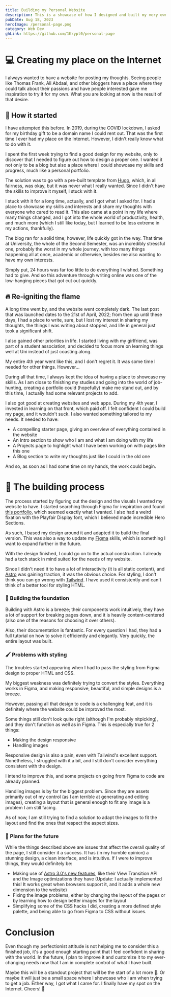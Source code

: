 ```yaml
---
title: Building my Personal Website
description: This is a showcase of how I designed and built my very own website from scratch
pubDate: Aug 18, 2023
heroImage: /personal-page.png
category: Web Dev
ghLink: https://github.com/1Krypt0/personal-page
---
```

# 💻 Creating my place on the Internet

I always wanted to have a website for posting my thoughts. Seeing people like Thomas Frank, Ali Abdaal, and other bloggers have a place where they could talk about their passions and have people interested gave me inspiration to try it for my own. What you are looking at now is the result of that desire.

## 🌱 How it started

I have attempted this before. In 2019, during the COVID lockdown, I asked for my birthday gift to be a domain name I could rent out. That was the first time I ever had my place on the Internet. However, I didn't really know what to do with it.

I spent the first week trying to find a good design for my website, only to discover that I needed to figure out how to design a proper one. I wanted it not only to be a blog but also a place where I could showcase my skills and progress, much like a personal portfolio. 

The solution was to go with a pre-built template from [Hugo](https://gohugo.io/), which, in all fairness, was okay, but it was never what I really wanted. Since I didn't have the skills to improve it myself, I stuck with it.

I stuck with it for a long time, actually, and I got what I asked for. I had a place to showcase my skills and interests and share my thoughts with everyone who cared to read it. This also came at a point in my life where many things changed, and I got into the whole world of productivity, health, and much more (which I still like today, but I learned to be less extreme in my actions, thankfully).

The blog ran for a solid time; however, life quickly got in the way. That time at University, the whole of the Second Semester, was an incredibly stressful one, probably the worst in my whole journey, with too many things happening all at once, academic or otherwise, besides me also wanting to have my own interests. 

Simply put, 24 hours was far too little to do everything I wished. Something had to give. And so this adventure through writing online was one of the low-hanging pieces that got cut out quickly.

## 🔥 Re-igniting the flame

A long time went by, and the website went completely dark. The last post that was launched dates to the 21st of April, 2022; from then up until these days, I had a place to write, sure, but I lost my interest in sharing my thoughts, the things I was writing about stopped, and life in general just took a significant shift.

I also gained other priorities in life. I started living with my girlfriend, was part of a student association, and decided to focus more on learning things well at Uni instead of just coasting along.

My entire 4th year went like this, and I don't regret it. It was some time I needed for other things. However...

During all that time, I always kept the idea of having a place to showcase my skills. As I am close to finishing my studies and going into the world of job-hunting, creating a portfolio could (hopefully) make me stand out, and by this time, I actually had some relevant projects to add.

I also got good at creating websites and web apps. During my 4th year, I invested in learning on that front, which paid off. I felt confident I could build my page, and it wouldn't suck. I also wanted something tailored to my needs. It needed to have:

- A compelling starter page, giving an overview of everything contained in the website
- An Intro section to show who I am and what I am doing with my life
- A Projects page to highlight what I have been working on with pages like this one
- A Blog section to write my thoughts just like I could in the old one

And so, as soon as I had some time on my hands, the work could begin.

# 🔨 The building process

The process started by figuring out the design and the visuals I wanted my website to have. I started searching through Figma for inspiration and found [this portfolio](https://www.figma.com/community/file/882879599442878081), which seemed exactly what I wanted. I also had a weird fixation with the Playfair Display font, which I believed made incredible Hero Sections.

As such, I based my design around it and adapted it to build the final version. This was also a way to update my [Figma](https://www.figma.com/) skills, which is something I want to expand further in the future.

With the design finished, I could go on to the actual construction. I already had a tech stack in mind suited for the needs of my website. 

Since I didn't need it to have a lot of interactivity (it is all static content), and [Astro](https://astro.build/) was gaining traction, it was the obvious choice. For styling, I don't think you can go wrong with [Tailwind](https://tailwindcss.com/). I have used it consistently and can't think of a better tool for styling HTML.

### 🧱 Building the foundation

Building with Astro is a breeze; their components work intuitively, they have a lot of support for breaking pages down, and it is heavily content-centered (also one of the reasons for choosing it over others).

Also, their documentation is fantastic. For every question I had, they had a full tutorial on how to solve it efficiently and elegantly. Very quickly, the entire layout was built.

### 🖌 Problems with styling

The troubles started appearing when I had to pass the styling from Figma design to proper HTML and CSS.

My biggest weakness was definitely trying to convert the styles. Everything works in Figma, and making responsive, beautiful, and simple designs is a breeze. 

However, passing all that design to code is a challenging feat, and it is definitely where the website could be improved the most.

Some things still don't look quite right (although I'm probably nitpicking), and they don't function as well as in Figma. This is especially true for 2 things:

- Making the design responsive
- Handling images

Responsive design is also a pain, even with Tailwind's excellent support. Nonetheless, I struggled with it a bit, and I still don't consider everything consistent with the design.

I intend to improve this, and some projects on going from Figma to code are already planned.

Handling images is by far the biggest problem. Since they are assets primarily out of my control (as I am terrible at generating and editing images), creating a layout that is general enough to fit any image is a problem I am still facing. 

As of now, I am still trying to find a solution to adapt the images to fit the layout and find the ones that respect the aspect sizes.

### 🚧 Plans for the future

While the things described above are issues that affect the overall quality of the page, I still consider it a success. It has (in my humble opinion) a stunning design, a clean interface, and is intuitive. If I were to improve things, they would definitely be:

- Making use of [Astro 3.0's new features](https://astro.build/blog/astro-3/), like their View Transition API and the Image optimizations they have (Update: I actually implemented this! It works great when browsers support it, and it adds a whole new dimension to the website)
- Fixing the image problems, either by changing the layout of the pages or by learning how to design better images for the layout
- Simplifying some of the CSS hacks I did, creating a more defined style palette, and being able to go from Figma to CSS without issues.

# Conclusion

Even though my perfectionist attitude is not helping me to consider this a finished job, it's a good enough starting point that I feel confident in sharing with the world. In the future, I plan to improve it and customize it to my ever-changing needs now that I am in complete control of what I have built.

Maybe this will be a standout project that will be the start of a lot more 👀. Or maybe it will just be a small space where I showcase who I am when trying to get a job. Either way, I got what I came for. I finally have my spot on the Internet. Cheers! 🎉